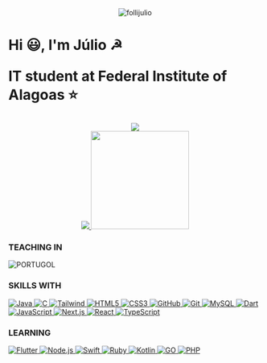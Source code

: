 <main>
    <div id="TOP">
        <div align="center">
            <img src="https://komarev.com/ghpvc/?username=follijulio&label=Visitas%20&color=0e75b6&style=flat" alt="follijulio" />
        </div>
        <h1>
            <p>
                Hi 😃, I'm Júlio ☭
            </p>
            <p>
                IT student at Federal Institute of Alagoas ⭐
            </p>
        </h1>
    </div>
    <div align="center">
        <a href="https://github.com/follijulio">
            <img src="https://github-readme-streak-stats.herokuapp.com/?user=follijulio&theme=dark&hide_border=false">
            </br>
           <img src="https://github-readme-stats.vercel.app/api?username=follijulio&theme=dark&show_icons=true&hide_border=false&count_private=true">
            <img height="195em" src="https://github-readme-stats.vercel.app/api/top-langs/?username=follijulio&layout=compact&langs_count=16&theme=dark&include_all_commits=true&count_private=true"/>
        </a>
    </div>
    <div>
        <div align="left">
            <h3>TEACHING IN</h3>
<img alt="PORTUGOL" src="https://img.shields.io/badge/PORTUGOL-23121011.svg?&style=for-the-badge&logo=portugol&logoColor=white&color=000">
        </div>
        <div align="left">
            <h3>SKILLS WITH</h3>
             <a href="https://github.com/follijulio">
<img alt="Java" src="https://img.shields.io/badge/Java-000000?style=for-the-badge&logo=java&logoColor=white">
<img alt="C" src="https://img.shields.io/badge/C-000000?style=for-the-badge&logo=c&logoColor=white&Color=black">
<img alt="Tailwind" src="https://img.shields.io/badge/Tailwind_CSS-000000?style=for-the-badge&logo=tailwind-css&logoColor=white&Color=black">
<img alt="HTML5" src="https://img.shields.io/badge/html5-000000.svg?&style=for-the-badge&logo=html5&logoColor=white&Color=000000">
<img alt="CSS3" src="https://img.shields.io/badge/css3%20-000000.svg?&style=for-the-badge&logo=css3&logoColor=white&Color=black">
<img alt="GitHub" src="https://img.shields.io/badge/github%20-%23121011?.svg?&style=for-the-badge&logo=github&logoColor=white&color=black">
<img alt="Git" src="https://img.shields.io/badge/git%20-000000.svg?&style=for-the-badge&logo=git&logoColor=white&Color=black">
<img alt="MySQL" src="https://img.shields.io/badge/MySQL-000000.svg?&style=for-the-badge&logoColor=white&logo=MySQL&Color=black">
<img alt="Dart" src="https://img.shields.io/badge/dart-23121011.svg?&style=for-the-badge&logo=dart&logoColor=white&color=000"> 
<img alt="JavaScript" src="https://img.shields.io/badge/JavaScript-F7DF1E?style=for-the-badge&logo=javascript&logoColor=white&color=000">
<img alt="Next.js" src="https://img.shields.io/badge/Next.js-000000?style=for-the-badge&logo=Next.js&logoColor=white&Color=black">
<img alt="React" src="https://img.shields.io/badge/React-000000?style=for-the-badge&logoColor=white&logo=React&Color=black">
<img alt="TypeScript" src="https://img.shields.io/badge/TypeScript-007ACC?style=for-the-badge&logo=typescript&logoColor=white&color=000">
                 <a>
            </div> 
            <div>
            <h3>LEARNING</h3>
                 <a href="https://github.com/follijulio">
<img alt="Flutter" src="https://img.shields.io/badge/flutter-23121011.svg?&style=for-the-badge&logo=flutter&logoColor=white&color=000">
<img alt="Node.js" src="https://img.shields.io/badge/Node.js-000000?style=for-the-badge&logo=nodedotjs&logoColor=white&Color=black">
<img alt="Swift" src="https://img.shields.io/badge/swift-23121011.svg?&style=for-the-badge&logo=swift&logoColor=white&color=000">
<img alt="Ruby" src="https://img.shields.io/badge/ruby-23121011.svg?&style=for-the-badge&logo=ruby&logoColor=white&color=000">            
<img alt="Kotlin" src="https://img.shields.io/badge/Kotlin-191920?style=for-the-badge&logoColor=white&logo=Kotlin&color=000">
<img alt="GO" src="https://img.shields.io/badge/go-23121011.svg?&style=for-the-badge&logo=go&logoColor=white&color=000">
<img alt="PHP" src="https://img.shields.io/badge/PHP-23121011.svg?&style=for-the-badge&logo=php&logoColor=white&color=000">
                     <a>
            </div>
    </div>
</main>
